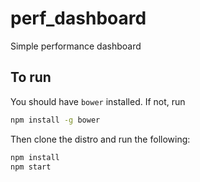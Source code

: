 # perf_dashboard
Simple performance dashboard

## To run
You should have `bower` installed. If not, run 
```sh
npm install -g bower
```

Then clone the distro and run the following:
```sh
npm install
npm start
```

